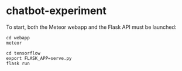 # chatbot-experiment

To start, both the Meteor webapp and the Flask API must be launched:

```
cd webapp
meteor
```

```
cd tensorflow
export FLASK_APP=serve.py
flask run
```
